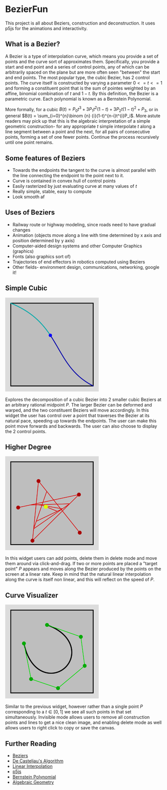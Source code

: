 # BezierFun

This project is all about Beziers, construction and deconstruction. It uses p5js for the animations and interactivity.

## What is a Bezier?

A Bezier is a type of interpolation curve, which means you provide a set of points and the curve sort of approximates them. Specifically, you provide a start and end point and a series of control points, any of which can be arbitrarily spaced on the plane but are more often seen "between" the start and end points. The most popular type, the cubic Bezier, has $2$ control points. The curve itself is constructed by varying a parameter $0 <= t <= 1$ and forming a constituent point that is the sum of pointes weighted by an affine, binomial combination of $t$ and $1-t$. By this definition, the Bezier is a parametric curve. Each polynomial is known as a Bernstein Polynomial. 

More formally, for a cubic $B(t) = P_0t^3 + 3P_1t^2(1-t) + 3P_2t(1-t)^2 + P_3$, or in general $B(t) = \sum_{i=0}^{n}\binom {n} {i}(1-t)^{n-i}t^{i}P_i$. More astute readers may pick up that this is the algebraic interpretation of a simple geometric construction- for any appropriate $t$ simple interpolate $t$ along a line segment between a point and the next, for all pairs of consecutive points, forming a set of one fewer points. Continue the process recursively until one point remains.

## Some features of Beziers
- Towards the endpoints the tangent to the curve is almost parallel with the line connecting the endpoint to the point next to it.
- Curve is contained in convex hull of control points
- Easily rasterized by just evaluating curve at many values of $t$
- Really simple, stable, easy to compute
- Look smooth af

## Uses of Beziers
- Railway route or highway modeling, since roads need to have gradual changes
- Animation (objects move along a line with time determined by x axis and position determined by y axis)
- Computer-aided design systems and other Computer Graphics (graphics)
- Fonts (also graphics sort of)
- Trajectories of end effectors in robotics computed using Beziers
- Other fields- environment design, communications, networking, google it!

## Simple Cubic

<img src="./img/simple-cubic.png" width="300">

Explores the decomposition of a cubic Bezier into 2 smaller cubic Beziers at an arbitrary rational midpoint $P$. The larger Bezier can be deformed and warped, and the two constituent Beziers will move accordingly. In this widget the user has control over a point that traverses the Bezier at its natural pace, speeding up towards the endpoints. The user can make this point move forwards and backwards. The user can also choose to display the $2$ control points.

## Higher Degree

<img src="./img/custom-dimension-tool.png" width="300">

In this widget users can add points, delete them in delete mode and move them around via click-and-drag. If two or more points are placed a "target point" $P$ appears and moves along the Bezier produced by the points on the screen at a linear rate. Keep in mind that the natural linear interpolation along the curve is itself non linear, and this will reflect on the speed of $P$.

## Curve Visualizer

<img src="./img/curve-visualizer.png" width="300">

Similar to the previous widget, however rather than a single point $P$ corresponding to a $t \in [0, 1]$ we see all such points in that set simultaneously. Invisible mode allows users to remove all construction points and lines to get a nice clean image, and enabling delete mode as well allows users to right click to copy or save the canvas.

## Further Reading

- [Beziers](https://en.wikipedia.org/wiki/B%C3%A9zier_curve)
- [De Casteljau's Algorithm](https://en.wikipedia.org/wiki/De_Casteljau%27s_algorithm)
- [Linear Interpolation](https://en.wikipedia.org/wiki/Linear_interpolation)
- [p5js](https://p5js.org/)
- [Bernstein Polynomial](https://en.wikipedia.org/wiki/Bernstein_polynomial)
- [Algebraic Geometry](https://en.wikipedia.org/wiki/Algebraic_geometry)